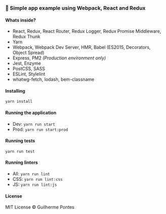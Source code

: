 ### 🦄 Simple app example  using Webpack, React and Redux

#### Whats inside?
- React, Redux, React Router, Redux Logger, Redux Promise Middleware, Redux Thunk
- Yarn
- Webpack, Webpack Dev Server, HMR, Babel (ES2015, Decorators, Object Spread)
- Express, PM2 *(Production environment only)*
- Jest, Enzyme
- PostCSS, SASS
- ESLint, Stylelint
- whatwg-fetch, lodash, bem-classname

#### Installing
`yarn install`

#### Running the application
- Dev: `yarn run start`
- Prod: `yarn run start:prod`

#### Running tests
`yarn run test`

#### Running linters
- All: `yarn run lint`
- CSS: `yarn run lint:css`
- JS: `yarn run lint:js`

#### License
MIT License © Guilherme Pontes
